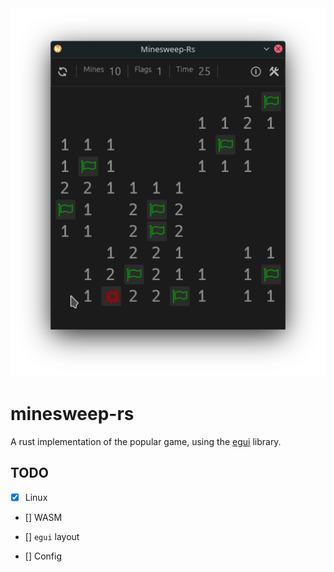 <img src=".github/Screenshot.png" alt="Minesweep-Rs" />

# minesweep-rs

A rust implementation of the popular game, using the [egui](https://github.com/emilk/egui) library.

## TODO

- [X] Linux
- [] WASM

- [] `egui` layout
- [] Config
